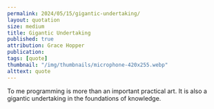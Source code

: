 ```yaml
---
permalink: 2024/05/15/gigantic-undertaking/
layout: quotation
size: medium
title: Gigantic Undertaking
published: true
attribution: Grace Hopper
publication:
tags: [quote]
thumbnail: "/img/thumbnails/microphone-420x255.webp"
alttext: quote
---
```


To me programming is more than an important practical art. It is
also a gigantic undertaking in the foundations of knowledge.
